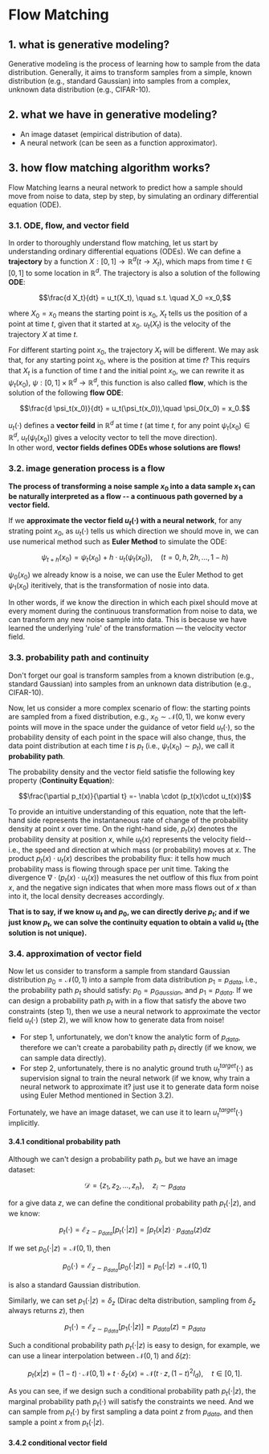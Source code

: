 # Flow Matching

## 1. what is generative modeling?

Generative modeling is the process of learning how to sample from the data distribution. Generally, it aims to transform samples from a simple, known distribution (e.g., standard Gaussian) into samples from a complex, unknown data distribution (e.g., CIFAR-10).

## 2. what we have in generative modeling?

- An image dataset (empirical distribution of data).
- A neural network (can be seen as a function approximator).

## 3. how flow matching algorithm works?

Flow Matching learns a neural network to predict how a sample should move from noise to data, step by step, by simulating an ordinary differential equation (ODE).

### 3.1. ODE, flow, and vector field
In order to thoroughly understand flow matching, let us start by understanding ordinary differential equations (ODEs).
We can define a **trajectory** by a function $X: [0,1] \to ℝ^d (t \to X_t)$, which maps from time $t \in [0,1]$ to some location in $ℝ^d$. The trajectory is also a solution of the following **ODE**:

```math
\frac{d X_t}{dt} = u_t(X_t), \quad s.t. \quad X_0 =x_0,
```

where $X_0 =x_0$ means the starting point is $x_0$, $X_t$ tells us the position of a point at time $t$, given that it started at $x_0$. $u_t(X_t)$ is the velocity of the trajectory $X$ at time $t$. 

For different starting point $x_0$, the trajectory $X_t$ will be different. We may ask that, for any starting point $x_0$, where is the position at time $t$?
This requirs that $X_t$ is a function of time $t$ and the initial point $x_0$, we can rewrite it as $\psi_t(x_0)$, $\psi: [0,1]\times \mathbb{R}^d \to \mathbb{R}^d$, this function is also called **flow**, which is the solution of the following **flow ODE**:

```math
\frac{d \psi_t(x_0)}{dt} = u_t(\psi_t(x_0)),\quad \psi_0(x_0) = x_0.
```

$u_t(\cdot)$ defines a **vector feild** in $\mathbb{R}^d$ at time $t$ (at time $t$, for any point $\psi_t(x_0)\in \mathbb{R}^d$, $u_t(\psi_t(x_0))$ gives a velocity vector to tell the move direction).  
In other word, **vector fields defines ODEs whose solutions are flows!**

### 3.2. image generation process is a flow

**The process of transforming a noise sample $x_0$ into a data sample $x_1$ can be naturally interpreted as a flow -- a continuous path governed by a vector field.**

If we **approximate the vector field $u_t(\cdot)$ with a neural network**, for any strating point $x_0$, as $u_t(\cdot)$ tells us which direction we should move in, we can use numerical method such as **Euler Method** to simulate the ODE:

```math
\psi_{t+h}(x_0) = \psi_{t}(x_0)  +h \cdot u_t(\psi_t(x_0)), \quad (t=0,h,2h,\dots,1-h)
```

$\psi_{0}(x_0)$ we already know is a noise, we can use the Euler Method to get $\psi_{1}(x_0)$ iteritively, that is the transformation of nosie into data.

In other words, if we know the direction in which each pixel should move at every moment during the continuous transformation from noise to data, we can transform any new noise sample into data. This is because we have learned the underlying 'rule' of the transformation — the velocity vector field.

### 3.3. probability path and continuity

Don't forget our goal is transform samples from a known distribution (e.g., standard Gaussian) into samples from an unknown data distribution (e.g., CIFAR-10).

Now, let us consider a more complex scenario of flow: the starting points are sampled from a fixed distribution, e.g., $x_0 \sim \mathcal{N}(0,1)$, we konw every points will move in the space under the guidance of vetor field $u_t(\cdot)$, so the probability density of each point in the space will also change, thus, the data point distribution at each time $t$ is $p_t$ (i.e., $\psi_t(x_0) \sim p_t$), we call it **probability path**.

The probability density and the vector field satisfie the following key property (**Continuity Equation**):

```math
\frac{\partial p_t(x)}{\partial t} =- \nabla \cdot (p_t(x)\cdot u_t(x))
```

To provide an intuitive understanding of this equation, note that the left-hand side represents the instantaneous rate of change of the probability density at point $x$ over time. On the right-hand side, $p_t(x)$ denotes the probability density at position $x$, while $u_t(x)$ represents the velocity field--i.e., the speed and direction at which mass (or probability) moves at $x$. The product $p_t(x)\cdot u_t(x)$ describes the probability flux: it tells how much probability mass is flowing through space per unit time. Taking the divergence $\nabla \cdot (p_t(x) \cdot u_t(x))$ measures the net outflow of this flux from point $x$, and the negative sign indicates that when more mass flows out of $x$ than into it, the local density decreases accordingly.

**That is to say, if we know $u_t$ and $p_0$, we can directly derive $p_t$; and if we just know $p_t$, we can solve the continuity equation to obtain a valid $u_t$ (the solution is not unique).**

### 3.4. approximation of vector field

Now let us consider to transform a sample from standard Gaussian distribution $p_0 = \mathcal{N}(0,1)$ into a sample from data distribution $p_1=p_{data}$, i.e., the probability path $p_t$ should satisfy: $p_0=p_{Gaussian}$, and $p_1=p_{data}$.
If we can design a probability path $p_t$ with in a flow that satisfy the above two constraints (step 1), then we use a neural network to approximate the vector field $u_t(\cdot)$ (step 2), we will know how to generate data from noise!

- For step 1, unfortunately, we don't know the analytic form of $p_{data}$, therefore we can't create a parobability path $p_t$ directly (if we know, we can sample data directly).
- For step 2, unfortunately, there is no analytic ground truth $u^{target}_t(\cdot)$ as supervision signal to train the neural network (if we know, why train a neural network to approximate it? just use it to generate data form noise using Euler Method mentioned in Section 3.2).

Fortunately, we have an image dataset, we can use it to learn $u^{target}_t(\cdot)$ implicitly.

#### 3.4.1 conditional probability path

Although we can't design a probability path $p_t$, but we have an image dataset:

```math
\mathcal{D} = \{z_1, z_2, \dots,z_n\}, \quad z_i \sim p_{data}
```

for a give data $z$, we can define the conditional probability path $p_t(\cdot|z)$, and we know:

```math
p_t(\cdot) = \mathcal{E}_{z\sim p_{data}}[p_t(\cdot|z)] = \int p_t(x|z) \cdot p_{data}(z) dz
```

If we set $p_0(\cdot|z) = \mathcal{N}(0, 1)$, then

```math
p_0(\cdot) = \mathcal{E}_{z\sim p_{data}}[p_0(\cdot|z)] = p_0(\cdot|z)=\mathcal{N}(0, 1)
```

is also a standard Gaussian distribution.

Similarly, we can set $p_1(\cdot|z) = \delta_z$ (Dirac delta distribution, sampling from $\delta_z$ always returns $z$), then

```math
p_1(\cdot) = \mathcal{E}_{z\sim p_{data}}[p_1(\cdot|z)] = p_{data}(z)=p_{data}
```

Such a conditional probability path $p_t(\cdot|z)$ is easy to design, for example, we can use a linear interpolation between $\mathcal{N}(0,1)$ and $\delta(z)$:

```math
p_t(x|z) = (1-t) \cdot \mathcal{N}(0, 1) + t \cdot \delta_z(x) = \mathcal{N}(t\cdot z, (1-t)^2 I_d), \quad t\in[0,1].
```

As you can see, if we design such a conditional probability path $p_t(\cdot|z)$, the marginal probability path $p_t(\cdot)$ will satisfy the constraints we need.
And we can sample from $p_t(\cdot)$ by first sampling a data point $z$ from $p_{data}$, and then sample a point $x$ from $p_t(\cdot|z)$.

#### 3.4.2 conditional vector field
